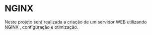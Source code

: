 # NGINX
Neste projeto será realizada a criação de um servidor WEB utilizando NGINX , configuração e otimização.
